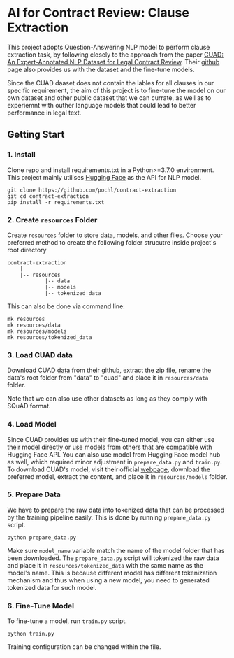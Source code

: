 # AI for Contract Review: Clause Extraction
This project adopts Question-Answering NLP model to perform clause extraction task, by following closely to the approach from the paper [CUAD: An Expert-Annotated NLP Dataset for Legal Contract Review](https://arxiv.org/pdf/2103.06268.pdf). Their [github](https://github.com/TheAtticusProject/cuad) page also provides us with the dataset and the fine-tune models. 

Since the CUAD daaset does not contain the lables for all clauses in our specific requirement, the aim of this project is to fine-tune the model on our own dataset and other public dataset that we can currate, as well as to experiemnt with outher language models that could lead to better performance in legal text.

## Getting Start

### 1. Install
Clone repo and install requirements.txt in a Python>=3.7.0 environment. This project mainly utilises [Hugging Face](https://huggingface.co/) as the API for NLP model.
```
git clone https://github.com/pochl/contract-extraction
git cd contract-extraction
pip install -r requirements.txt
```

### 2. Create `resources` Folder
Create `resources` folder to store data, models, and other files. Choose your preferred method to create the following folder strucutre inside project's root directory

```
contract-extraction
    |
    |-- resources
            |-- data
            |-- models
            |-- tokenized_data
```
This can also be done via command line:
```
mk resources
mk resources/data
mk resources/models
mk resources/tokenized_data
```

### 3. Load CUAD data
Download CUAD [data](https://github.com/TheAtticusProject/cuad/raw/main/data.zip) from their github, extract the zip file, rename the data's root folder from "data" to "cuad" and place it in `resources/data` folder. 

Note that we can also use other datasets as long as they comply with SQuAD format.

### 4. Load Model
Since CUAD provides us with their fine-tuned model, you can either use their model directly or use models from others that are compatible with Hugging Face API. You can also use model from Hugging Face model hub as well, which required minor adjustment in `prepare_data.py` and `train.py`. To download CUAD's model, visit their official [webpage](https://zenodo.org/record/4599830#.Y_Pwq-zMKvA), download the preferred model, extract the content, and place it in `resources/models` folder.

### 5. Prepare Data
We have to prepare the raw data into tokenized data that can be processed by the training pipeline easily. This is done by running `prepare_data.py` script.
```
python prepare_data.py
```
Make sure `model_name` variable match the name of the model folder that has been downloaded.
The `prepare_data.py` script will tokenized the raw data and place it in `resources/tokenized_data` with the same name as the model's name. This is because different model has different tokenization mechanism and thus when using a new model, you need to generated tokenized data for such model. 

### 6. Fine-Tune Model
To fine-tune a model, run `train.py` script.
```
python train.py
```

Training configuration can be changed within the file.
